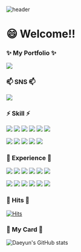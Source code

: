 ![header](https://capsule-render.vercel.app/api?type=waving&color=timeGradient&height=200&section=header&text=Daeyun's%20profile&fontSize=80)
# 😄 Welcome!!

### ✨ My Portfolio ✨
<a href="https://qhdep587.github.io/" target="_blank"><img src="https://img.shields.io/badge/Portfolio-8CA1AF?style=for-the-badge&logo=readthedocs&logoColor=white"></a>

### 📫 SNS 📫
<a href="https://www.instagram.com/d.y__________/" target="_blank"><img src="https://img.shields.io/badge/instagram-e4405f?style=for-the-badge&logo=instagram&logoColor=white"></a>


### ⚡ Skill ⚡
<img src="https://img.shields.io/badge/JAVA-007396?style=for-the-badge&logo=java&logoColor=white"> <img src="https://img.shields.io/badge/JavaScript-F7DF1E?style=for-the-badge&logo=JavaScript&logoColor=white">
<img src="https://img.shields.io/badge/jQuery-0769AD?style=for-the-badge&logo=jQuery&logoColor=white"> <img src="https://img.shields.io/badge/ExtJs-F16521?style=for-the-badge&logo=Etsy&logoColor=white">
<img src="https://img.shields.io/badge/React-61DAFB?style=for-the-badge&logo=React&logoColor=white"> <img src="https://img.shields.io/badge/SpringBoot-6DB33F?style=for-the-badge&logo=Spring&logoColor=white">

<img src="https://img.shields.io/badge/CSS-1572B6?style=for-the-badge&logo=CSS3&logoColor=white"> <img src="https://img.shields.io/badge/HTML-E34F26?style=for-the-badge&logo=HTML5&logoColor=white">
<img src="https://img.shields.io/badge/MySQL-4479A1?style=for-the-badge&logo=MySQL&logoColor=white"> <img src="https://img.shields.io/badge/Oracle-F80000?style=for-the-badge&logo=Oracle&logoColor=white">
<img src="https://img.shields.io/badge/github-181717?style=for-the-badge&logo=github&logoColor=white">

### 🌱 Experience 🌱
<img src="https://img.shields.io/badge/apachekafka-231F20?style=for-the-badge&logo=apachekafka&logoColor=white"> <img src="https://img.shields.io/badge/Redis-DC382D?style=for-the-badge&logo=Redis&logoColor=white"> <img src="https://img.shields.io/badge/Redux-764ABC?style=for-the-badge&logo=Redux&logoColor=white"> <img src="https://img.shields.io/badge/Datadog-632CA6?style=for-the-badge&logo=Datadog&logoColor=white"> <img src="https://img.shields.io/badge/TypeScript-3178C6?style=for-the-badge&logo=TypeScript&logoColor=white"> <img src="https://img.shields.io/badge/Aws-000000?style=for-the-badge&logo=amazonaws&logoColor=white">

<img src="https://img.shields.io/badge/Jira-0052CC?style=for-the-badge&logo=Jira&logoColor=white"> <img src="https://img.shields.io/badge/Confluence-172B4D?style=for-the-badge&logo=Confluence&logoColor=white"> <img src="https://img.shields.io/badge/Slack-4A154B?style=for-the-badge&logo=Slack&logoColor=white">
<img src="https://img.shields.io/badge/Three.js-000000?style=for-the-badge&logo=Three.js&logoColor=white"> <img src="https://img.shields.io/badge/Chart.js-FF6384?style=for-the-badge&logo=Chart.js&logoColor=white"> <img src="https://img.shields.io/badge/Thymeleaf-005F0F?style=for-the-badge&logo=Thymeleaf&logoColor=white">

### 🔭 Hits 🔭
[![Hits](https://hits.seeyoufarm.com/api/count/incr/badge.svg?url=https%3A%2F%2Fgithub.com%2Fqhdep587%2Fhit-counter&count_bg=%2349A972&title_bg=%23555555&icon=&icon_color=%23D49B9B&title=hits&edge_flat=false)](https://hits.seeyoufarm.com)

### 🤖 My Card 🤖
![Daeyun's GitHub stats](https://github-readme-stats.vercel.app/api?username=qhdep587&show_icons=true&theme=merko)

